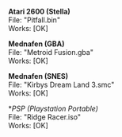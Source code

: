 **Atari 2600 (Stella)**  
File: "Pitfall.bin"  
Works: [OK]  

**Mednafen (GBA)**  
File: "Metroid Fusion.gba"  
Works: [OK]  

**Mednafen (SNES)**  
File: "Kirbys Dream Land 3.smc"  
Works: [OK]  

**PSP (Playstation Portable)*  
File: "Ridge Racer.iso"  
Works: [OK]  
